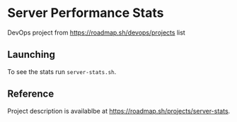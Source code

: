 # Server Performance Stats

DevOps project from https://roadmap.sh/devops/projects list

## Launching

To see the stats run `server-stats.sh`.

## Reference

Project description is availablbe at https://roadmap.sh/projects/server-stats.
